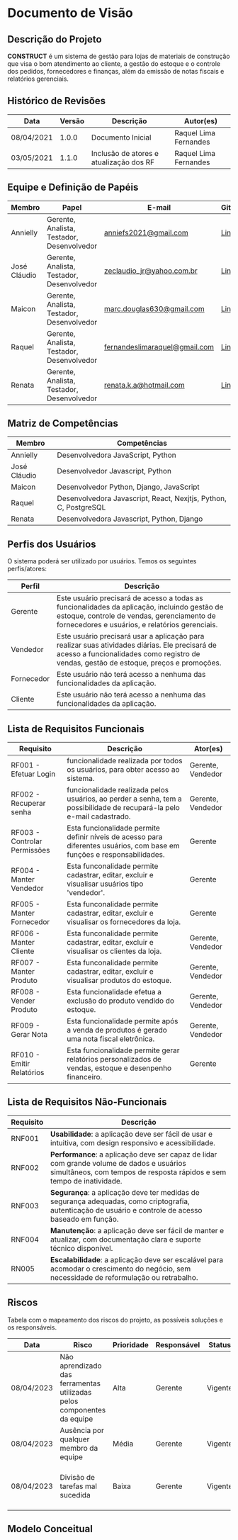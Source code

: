 # Documento de Visão

## Descrição do Projeto
**CONSTRUCT** é um sistema de gestão para lojas de materiais de construção que visa o bom atendimento ao cliente, a gestão do estoque e o controle dos pedidos, fornecedores e finanças, além da emissão de notas fiscais e relatórios gerenciais.

## Histórico de Revisões 

| Data       | Versão  | Descrição                                   | Autor(es)                |
| ---------- | ------- | ------------------------------------------- | ------------------------ |
| 08/04/2021 | 1.0.0   | Documento Inicial                           | Raquel Lima Fernandes    |
| 03/05/2021 | 1.1.0   | Inclusão de atores e atualização dos RF     | Raquel Lima Fernandes    |

## Equipe e Definição de Papéis

| Membro       | Papel                                      | E-mail                       | GitHub                                           |
| ------------ | ------------------------------------------ | ---------------------------- | ------------------------------------------------ |
| Annielly     | Gerente, Analista, Testador, Desenvolvedor | anniefs2021@gmail.com        |[Link](https://github.com/Anniellyfs)      |
| José Cláudio | Gerente, Analista, Testador, Desenvolvedor | zeclaudio_jr@yahoo.com.br    |[Link](https://github.com/ZeClaudio-Jr)    |
| Maicon       | Gerente, Analista, Testador, Desenvolvedor | marc.douglas630@gmail.com    |[Link](https://github.com/wanessabezerra)  |
| Raquel       | Gerente, Analista, Testador, Desenvolvedor | fernandeslimaraquel@gmail.com|[Link](https://github.com/fernandesraquel) |
| Renata       | Gerente, Analista, Testador, Desenvolvedor | renata.k.a@hotmail.com       |[Link](https://github.com/renatak12)       |



## Matriz de Competências

| Membro       | Competências                                                                                                      |
| ------------ | ----------------------------------------------------------------------------------------------------------------- |
| Annielly     | Desenvolvedora JavaScript, Python                                                                                 |
| José Cláudio | Desenvolvedor Javascript, Python                                                                                  |
| Maicon       | Desenvolvedor Python, Django, JavaScript                                                                          |
| Raquel       | Desenvolvedora Javascript, React, Nexjtjs, Python, C, PostgreSQL                                                  |  
| Renata       | Desenvolvedora Javascript, Python, Django                                                                         |

## Perfis dos Usuários

O sistema poderá ser utilizado por usuários. Temos os seguintes perfis/atores:

| Perfil        | Descrição                                                                                                                                                      |
| ------------- | -------------------------------------------------------------------------------------------------------------------------------------------------------------- |
| Gerente       | Este usuário precisará de acesso a todas as funcionalidades da aplicação, incluindo gestão de estoque, controle de vendas, gerenciamento de fornecedores e usuários, e relatórios gerenciais.                                  |
| Vendedor   | Este usuário precisará usar a aplicação para realizar suas atividades diárias. Ele precisará de acesso a funcionalidades como registro de vendas, gestão de estoque, preços e promoções. |
| Fornecedor  | Este usuário não terá acesso a nenhuma das funcionalidades da aplicação. |
| Cliente  | Este usuário não terá acesso a nenhuma das funcionalidades da aplicação. |

## Lista de Requisitos Funcionais

| Requisito                                      | Descrição                                                                   | Ator(es)     |
| ---------------------------------------------- | ---------------------------------------------------------------- | -------- |
| RF001 - Efetuar Login    | funcionalidade realizada por todos os usuários, para obter acesso ao sistema. | Gerente, Vendedor |
| RF002 - Recuperar senha  | funcionalidade realizada pelos usuários, ao perder a senha, tem a possibilidade de recupará-la pelo e-mail cadastrado. | Gerente, Vendedor |
| RF003 - Controlar Permissões | Esta funcionalidade permite definir níveis de acesso para diferentes usuários, com base em funções e responsabilidades. | Gerente |
| RF004 - Manter Vendedor  | Esta funconalidade permite cadastrar, editar, excluir e visualisar usuários tipo 'vendedor'. | Gerente |
| RF005 - Manter Fornecedor | Esta funconalidade permite cadastrar, editar, excluir e visualisar os fornecedores da loja. | Gerente |
| RF006 - Manter Cliente | Esta funconalidade permite cadastrar, editar, excluir e visualisar os clientes da loja. | Gerente, Vendedor |
| RF007 - Manter Produto | Esta funconalidade permite cadastrar, editar, excluir e visualisar produtos do estoque. | Gerente, Vendedor |
| RF008 - Vender Produto | Esta funcionalidade efetua a exclusão do produto vendido do estoque. | Gerente, Vendedor |
| RF009 - Gerar Nota     | Esta funcionalidade permite após a venda de produtos é gerado uma nota fiscal eletrônica. | Gerente, Vendedor |
| RF010 - Emitir Relatórios | Esta funcionalidade permite gerar relatórios personalizados de vendas, estoque e desenpenho financeiro. | Gerente |


## Lista de Requisitos Não-Funcionais

| Requisito                                    | Descrição                                                                                    |
| -------------------------------------------- | -------------------------------------------------------------------------------------------- |
| RNF001  |**Usabilidade**: a aplicação deve ser fácil de usar e intuitiva, com design responsivo e acessibilidade.                                       |
| RNF002  | **Performance**: a aplicação deve ser capaz de lidar com grande volume de dados e usuários simultâneos, com tempos de resposta rápidos e sem tempo de inatividade. |
| RNF003 | **Segurança**: a aplicação deve ter medidas de segurança adequadas, como criptografia, autenticação de usuário e controle de acesso baseado em função. |
| RNF004 | **Manutenção**: a aplicação deve ser fácil de manter e atualizar, com documentação clara e suporte técnico disponível. |
| RN005  | **Escalabilidade**: a aplicação deve ser escalável para acomodar o crescimento do negócio, sem necessidade de reformulação ou retrabalho. |

## Riscos

Tabela com o mapeamento dos riscos do projeto, as possíveis soluções e os responsáveis.

| Data       | Risco                                                                  | Prioridade | Responsável | Status  | Providência/Solução                                            |
| ---------- | ---------------------------------------------------------------------- | ---------- | ----------- | ------- | -------------------------------------------------------------- |
| 08/04/2023 | Não aprendizado das ferramentas utilizadas pelos componentes da equipe | Alta       | Gerente     | Vigente | Reforçar estudos sobre as ferramentas.                         |
| 08/04/2023 | Ausência por qualquer membro da equipe                                 | Média      | Gerente     | Vigente | Planejar o cronograma tendo em base a agenda dos membros.      |
| 08/04/2023 | Divisão de tarefas mal sucedida                                        | Baixa      | Gerente     | Vigente | Acompanhar de perto o desenvolvimento de cada membro da equipe |

## Modelo Conceitual 